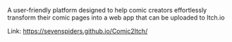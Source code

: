 A user-friendly platform designed to help comic creators effortlessly transform their comic pages into a web app that can be  uploaded to Itch.io

Link: https://sevenspiders.github.io/Comic2Itch/
